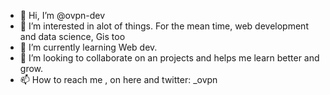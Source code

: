 - 👋 Hi, I’m @ovpn-dev
- 👀 I’m interested in alot of things. For the mean time, web development and data science, Gis too
- 🌱 I’m currently learning Web dev.
- 💞️ I’m looking to collaborate on an projects and helps me learn better and grow.
- 📫 How to reach me , on here and twitter: _ovpn

<!---
ovpn-dev/ovpn-dev is a ✨ special ✨ repository because its `README.md` (this file) appears on your GitHub profile.
You can click the Preview link to take a look at your changes.
--->
